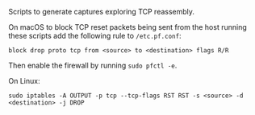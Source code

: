 Scripts to generate captures exploring TCP reassembly.

On macOS to block TCP reset packets being sent from the host running these
scripts add the following rule to `/etc.pf.conf`:

```
block drop proto tcp from <source> to <destination> flags R/R
```

Then enable the firewall by running `sudo pfctl -e`.

On Linux:

```
sudo iptables -A OUTPUT -p tcp --tcp-flags RST RST -s <source> -d <destination> -j DROP
```
